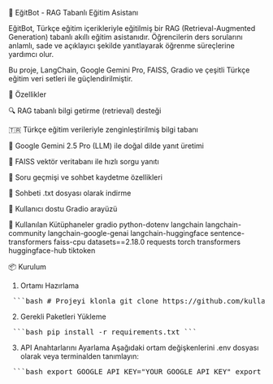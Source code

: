 📘 EğitBot - RAG Tabanlı Eğitim Asistanı

EğitBot, Türkçe eğitim içerikleriyle eğitilmiş bir RAG (Retrieval-Augmented Generation) tabanlı akıllı eğitim asistanıdır. Öğrencilerin ders sorularını anlamlı, sade ve açıklayıcı şekilde yanıtlayarak öğrenme süreçlerine yardımcı olur.

Bu proje, LangChain, Google Gemini Pro, FAISS, Gradio ve çeşitli Türkçe eğitim veri setleri ile güçlendirilmiştir.

🚀 Özellikler

🔍 RAG tabanlı bilgi getirme (retrieval) desteği

🇹🇷 Türkçe eğitim verileriyle zenginleştirilmiş bilgi tabanı

🤖 Google Gemini 2.5 Pro (LLM) ile doğal dilde yanıt üretimi

🧠 FAISS vektör veritabanı ile hızlı sorgu yanıtı

📝 Soru geçmişi ve sohbet kaydetme özellikleri

💾 Sohbeti .txt dosyası olarak indirme

🎨 Kullanıcı dostu Gradio arayüzü

🧱 Kullanılan Kütüphaneler
gradio
python-dotenv
langchain
langchain-community
langchain-google-genai
langchain-huggingface
sentence-transformers
faiss-cpu
datasets==2.18.0
requests
torch
transformers
huggingface-hub
tiktoken

📦 Kurulum
1. Ortamı Hazırlama
<pre> ```bash # Projeyi klonla git clone https://github.com/kullaniciAdi/egitbot-rag.git cd egitbot-rag # Sanal ortam oluştur python -m venv venv # Sanal ortamı aktifleştir # macOS / Linux: source venv/bin/activate # Windows (CMD): venv\Scripts\activate # Windows (PowerShell): venv\Scripts\Activate.ps1 ``` </pre>
2. Gerekli Paketleri Yükleme
<pre> ```bash pip install -r requirements.txt ``` </pre>
3. API Anahtarlarını Ayarlama
Aşağıdaki ortam değişkenlerini .env dosyası olarak veya terminalden tanımlayın:
<pre> ```bash export GOOGLE_API_KEY="YOUR_GOOGLE_API_KEY" export HUGGINGFACEHUB_API_TOKEN="YOUR_HUGGINGFACE_TOKEN" ``` </pre>
